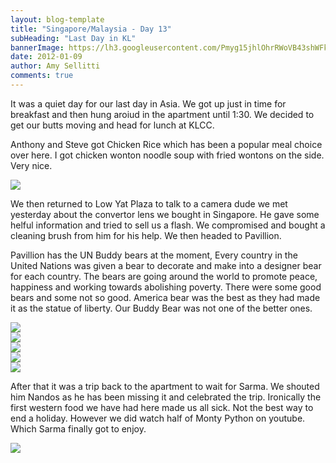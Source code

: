 ```yaml
---
layout: blog-template
title: "Singapore/Malaysia - Day 13"
subHeading: "Last Day in KL"
bannerImage: https://lh3.googleusercontent.com/Pmyg15jhlOhrRWoVB43shWFkg1Vmdg7j3Chsq-TbHlLIFEDSoy8yMdb5d1XtecVOJGFRtf6U79GoD2mOz1ocxMLdmjjOfyfQzFCWtK1knnxk6nIXnGcRkhzEYkUpyB09zVucAGl5BQ
date: 2012-01-09
author: Amy Sellitti
comments: true
---
```


It was a quiet day for our last day in Asia. We got up just in time for breakfast and then hung aroiud in the apartment until 1:30. We decided to get our butts moving and head for lunch at KLCC.

Anthony and Steve got Chicken Rice which has been a popular meal choice over here. I got chicken wonton noodle soup with fried wontons on the side. Very nice. 

<div class="center-image"><img src="https://lh3.googleusercontent.com/awLYguFRPYUytEW2lljzwkp7VaG3M77KfJnXDuXcScQh1o9U1wSnqx6N-J_5-VVqLqD9TRA90zQ5HvOq8OOY80PXcnO6SzEeF8P_kEse-Cx3iSWe1gq6vEDkVs2zomXKZ04ANrZ27A" /></div>

We then returned to Low Yat Plaza to talk to a camera dude we met yesterday about the convertor lens we bought in Singapore. He gave some helful information and tried to sell us a flash. We compromised and bought a cleaning brush from him for his help. We then headed to Pavillion.

Pavillion has the UN Buddy bears at the moment, Every country in the United Nations was given a bear to decorate and make into a designer bear for each country. The bears are going around the world to promote peace, happiness and working towards abolishing poverty. There were some good bears and some not so good. America bear was the best as they had made it as the statue of liberty. Our Buddy Bear was not one of the better ones.

<div class="center-image"><img src="https://lh3.googleusercontent.com/nSJr--51e5I6xJgqJnaPAW_rsosnJX0rnuHb7gtuWGYlEffgeJ8Y_aQ4F47aM9TkK4xLff5id1sl_Fp1yXnZ6Tg8yLecT8gxPt3atFrZJuHQFkLtX4MRQNsBVWOkl99W2nmRGb9kiA" /></div>
<div class="center-image"><img src="https://lh3.googleusercontent.com/Pmyg15jhlOhrRWoVB43shWFkg1Vmdg7j3Chsq-TbHlLIFEDSoy8yMdb5d1XtecVOJGFRtf6U79GoD2mOz1ocxMLdmjjOfyfQzFCWtK1knnxk6nIXnGcRkhzEYkUpyB09zVucAGl5BQ" /></div>
<div class="center-image"><img src="https://lh3.googleusercontent.com/dRKbpVpV-tgdZqZq6SsGXeQkJ7MTmCKLwOdtzO9q2nZevO8b8kZrnqLoqB65AaJwqKI7ttDcVlfCt02lBKzNcby7EMiTt-1lcRg2DqJKoSRuD2trdspc3oASSUlDRd6hCMkEZ3Hh7w" /></div>
<div class="center-image"><img src="https://lh3.googleusercontent.com/7tz11_cgnxKDq6u4yGSsTrvIomyYjjgO6ILszp5MHmqBkVRW2GVpX5ilH61DFoc-t_vNyrTgcEbQe1kwRuL-Sn6IJ46loBwQFizhVn6qmQejB_zSIgbgOUj2vxrnTZnauQj4GJJhEw" /></div>
<div class="center-image"><img src="https://lh3.googleusercontent.com/KhtU3KHSohUtS2F2Qyci0ke6oWXMLPg3qZ2u_U7f9i32qLKysSFxZr9WvD5b7qumuaGeBM3AvHeaGkbXBVoONgctD7kSlC5iiP9pX0QUSLarShlIUm6PKEqwr4D7IqSkSx3nxE0NtA" /></div>


After that it was a trip back to the apartment to wait for Sarma. We shouted him Nandos as he has been missing it and celebrated the trip. Ironically the first western food we have had here made us all sick. Not the best way to end a holiday. However we did watch half of Monty Python on youtube. Which Sarma finally got to enjoy.

<div class="center-image"><img src="https://lh3.googleusercontent.com/ZFskNZdqIQoym1FLjRAqtne4dDl5I08SQDwLpjvbGdJPeq35PG1hqPxZJgXtMgxOzere77-N7JUTgcgGgzqyzzAyuISRo1XYmZ67i0GVzdXuo_qxXisXXl8KyiahGxUMaR7vvYV-vA" /></div>

